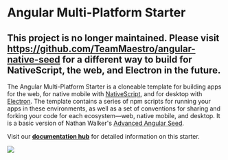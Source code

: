 # Angular Multi-Platform Starter

## This project is no longer maintained. Please visit https://github.com/TeamMaestro/angular-native-seed for a different way to build for NativeScript, the web, and Electron in the future.

The Angular Multi-Platform Starter is a cloneable template for building apps for the web, for native mobile with [NativeScript](https://www.nativescript.org/), and for desktop with [Electron](http://electron.atom.io/). The template contains a series of npm scripts for running your apps in these environments, as well as a set of conventions for sharing and forking your code for each ecosystem—web, native mobile, and desktop. It is a basic version of Nathan Walker's [Advanced Angular Seed](https://github.com/NathanWalker/angular-seed-advanced).

Visit our [**documentation hub**](https://jlooper.github.io/angular-starter/) for detailed information on this starter.

![](http://i.imgur.com/FWnAygt.png)
